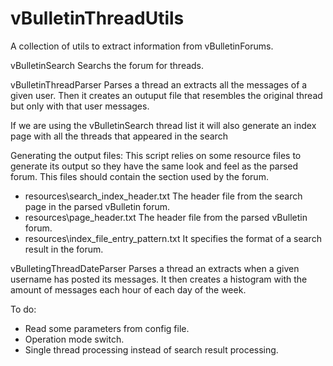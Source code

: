 # vBulletinThreadUtils
A collection of utils to extract information from vBulletinForums.

vBulletinSearch
Searchs the forum for threads.

vBulletinThreadParser
Parses a thread an extracts all the messages of a given user. Then it creates an outuput file that resembles the 
original thread but only with that user messages.

If we are using the vBulletinSearch thread list it will also generate an index page with all the threads that
appeared in the search

Generating the output files:
This script relies on some resource files to generate its output so they have the same look and feel as the parsed forum. 
This files should contain the <head> section used by the forum.

- resources\search_index_header.txt The header file from the search page in the parsed vBulletin forum.
- resources\page_header.txt The header file from the parsed vBulletin forum.
- resources\index_file_entry_pattern.txt It specifies the format of a search result in the forum.

vBulletingThreadDateParser
Parses a thread an extracts when a given username has posted its messages. It then creates a histogram with
the amount of messages each hour of each day of the week.

To do:
- Read some parameters from config file.
- Operation mode switch.
- Single thread processing instead of search result processing.

